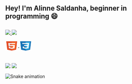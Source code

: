 ## Hey! I'm Alinne Saldanha, beginner in programming 😄

##

 <div>
   <a href="https://github.com/devemdobro">
   <img height="180em" src="https://github-readme-stats.vercel.app/api?username=alinne-saldanha&show_icons=true&theme=synthwave&include_all_commits=true&count_private=true"/>
   <img height="130em" src="https://github-readme-stats.vercel.app/api/top-langs/?username=alinne-saldanha&layout=compact&langs_count=6&theme=synthwave"/>
</div>

<div style="display: inline_block"><br>
  <img align="center" alt="ally-HTML" height="30" width="40" src="https://raw.githubusercontent.com/devicons/devicon/master/icons/html5/html5-original.svg">
  <img align="center" alt="ally-CSS" height="30" width="40" src="https://raw.githubusercontent.com/devicons/devicon/master/icons/css3/css3-original.svg">
</div>
  
  #
 
<div> 
  <a href="https://instagram.com/alinnesaldanha_" target="_blank"><img src="https://img.shields.io/badge/-Instagram-%23E4405F?style=for-the-badge&logo=instagram&logoColor=white" target="_blank"></a>
  <a href = "mailto:alinnesaldanha.dev@gmail.com"><img src="https://img.shields.io/badge/-Gmail-%23333?style=for-the-badge&logo=gmail&logoColor=white" target="_blank"></a>  

![Snake animation](https://github.com/devemdobro/devemdobro/blob/output/github-contribution-grid-snake.svg)

</div>
